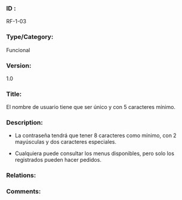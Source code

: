 ### ID : 
RF-1-03

### Type/Category:
Funcional

### Version:
1.0

### Title:
El nombre de usuario tiene que ser único y con 5 caracteres mínimo.

### Description:

- La contraseña tendrá que tener 8 caracteres como mínimo, con 2 mayúsculas y dos caracteres especiales.

- Cualquiera puede consultar los menus disponibles, pero solo los registrados pueden hacer pedidos.

### Relations:


### Comments:
